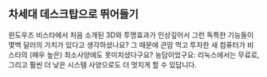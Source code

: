 <?php require("../../entete.php"); ?> <?php require("../../base.php"); ?> <?php require("../../fonctions.php"); ?>

<div id="corps">

<h2>차세대 데스크탑으로 뛰어들기</h2>

<p>윈도우즈 비스타에서 처음 소개된 3D와 투명효과가 인상깊어서 그런 독특한 기능들이 몇백 달러의 가치가 있다고 생각하셨나요? 그 때문에 큰맘 먹고 투자한 새 컴퓨터가 비스타의 (매우 높은) 최소사양에도 못미치셨다구요? 농담이었구요: 리눅스에서는 무료로, 그리고 훨씬 더 낮은 시스템 사양으로도 더 멋지게 할 수 있답니다.</p>

<? all_video_ids_from_file ();?>

</div>
</body>
</html>
